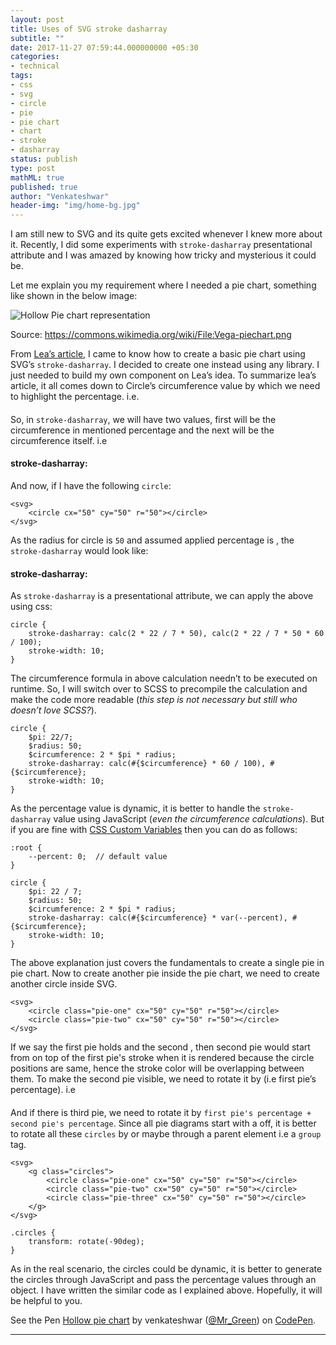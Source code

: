 ```yaml
---
layout: post
title: Uses of SVG stroke dasharray
subtitle: ""
date: 2017-11-27 07:59:44.000000000 +05:30
categories:
- technical
tags:
- css
- svg
- circle
- pie
- pie chart
- chart
- stroke
- dasharray
status: publish
type: post
mathML: true
published: true
author: "Venkateshwar"
header-img: "img/home-bg.jpg"
---
```



<p>I am still new to SVG and its quite gets excited whenever I knew more about it. Recently, I did some experiments with <code>stroke-dasharray</code> presentational attribute and I was amazed by knowing how tricky and mysterious it could be. </p>

<p>Let me explain you my requirement where I needed a pie chart, something like shown in the below image:</p>

<p><img src="https://upload.wikimedia.org/wikipedia/commons/3/3c/Vega-piechart.png" alt="Hollow Pie chart representation" title=""></p>

<p></p><figcaption>Source: <a href="https://commons.wikimedia.org/wiki/File:Vega-piechart.png">https://commons.wikimedia.org/wiki/File:Vega-piechart.png</a></figcaption><p></p>

<p>From <a href="https://www.smashingmagazine.com/2015/07/designing-simple-pie-charts-with-css/">Lea’s article</a>, I came to know how to create a basic pie chart using SVG’s <code>stroke-dasharray</code>. I decided to create one instead using any library.  I just needed to build my own component on Lea’s idea. To summarize lea’s article, it all comes down to Circle’s circumference value by which we need to highlight the percentage. i.e.</p>



<h4 id="circumference-formula-implies-2pi-r"><script type="math/tex" id="MathJax-Element-1">Circumference formula</script>  <script type="math/tex" id="MathJax-Element-2">\implies</script> <script type="math/tex" id="MathJax-Element-3">2\pi r</script></h4>



<h4 id="60-of-circumference-implies-2pi-r-frac60100"><script type="math/tex" id="MathJax-Element-4">60\%</script> <script type="math/tex" id="MathJax-Element-5">of</script> <script type="math/tex" id="MathJax-Element-6">Circumference</script>  <script type="math/tex" id="MathJax-Element-7">\implies</script>  <script type="math/tex" id="MathJax-Element-8">2\pi r</script> <script type="math/tex" id="MathJax-Element-9">*</script> <script type="math/tex" id="MathJax-Element-10">\frac{60}{100}</script></h4>

<p>So, in <code>stroke-dasharray</code>, we will have two values, first will be the circumference in mentioned percentage and the next will be the circumference itself. i.e</p>



<h4 id="stroke-dasharray-2pi-r-frac601002pi-r"><strong>stroke-dasharray:</strong>  <script type="math/tex" id="MathJax-Element-11">(2\pi r</script> <script type="math/tex" id="MathJax-Element-12">*</script> <script type="math/tex" id="MathJax-Element-13">\frac{60}{100}),</script><script type="math/tex" id="MathJax-Element-14">(2\pi r)</script></h4>

<p>And now, if I have the following <code>circle</code>:</p>

<pre><code>&lt;svg&gt;
    &lt;circle cx="50" cy="50" r="50"&gt;&lt;/circle&gt;
&lt;/svg&gt;
</code></pre>

<p>As the radius for circle is <code>50</code> and assumed applied percentage is <script type="math/tex" id="MathJax-Element-32">60\%</script>, the <code>stroke-dasharray</code> would look like:</p>



<h4 id="stroke-dasharray-2-pi-50-frac60100-2-pi-50"><strong>stroke-dasharray:</strong>   <script type="math/tex" id="MathJax-Element-15">(2 * \pi * 50</script> <script type="math/tex" id="MathJax-Element-16">*</script> <script type="math/tex" id="MathJax-Element-17">\frac{60}{100}),</script> <script type="math/tex" id="MathJax-Element-18">(2 * \pi * 50)</script></h4>

<p>As <code>stroke-dasharray</code> is a presentational attribute, we can apply the above using css:</p>

<pre><code>circle {
    stroke-dasharray: calc(2 * 22 / 7 * 50), calc(2 * 22 / 7 * 50 * 60 / 100);
    stroke-width: 10;
}
</code></pre>

<p>The circumference formula in above calculation needn’t to be executed on runtime. So, I will switch over to SCSS to precompile the calculation and make the code more readable (<em>this step is not necessary but still who doesn’t love SCSS?</em>). </p>

<pre><code>circle {
    $pi: 22/7;
    $radius: 50;
    $circumference: 2 * $pi * radius;
    stroke-dasharray: calc(#{$circumference} * 60 / 100), #{$circumference};
    stroke-width: 10;
}
</code></pre>

<p>As the percentage value is dynamic, it is better to handle the <code>stroke-dasharray</code> value using JavaScript (<em>even the circumference calculations</em>).  But if you are fine with <a href="https://developer.mozilla.org/en-US/docs/Web/CSS/Using_CSS_variables">CSS Custom Variables</a> then you can do as follows: </p>

<pre><code>:root {
    --percent: 0;  // default value
}

circle {
    $pi: 22 / 7;
    $radius: 50;
    $circumference: 2 * $pi * radius;
    stroke-dasharray: calc(#{$circumference} * var(--percent), #{$circumference};
    stroke-width: 10;
}
</code></pre>

<p>The above explanation just covers the fundamentals to create a single pie in pie chart. Now to create another pie inside the pie chart, we need to create another circle inside SVG.</p>

<pre><code>&lt;svg&gt;
    &lt;circle class="pie-one" cx="50" cy="50" r="50"&gt;&lt;/circle&gt;
    &lt;circle class="pie-two" cx="50" cy="50" r="50"&gt;&lt;/circle&gt;
&lt;/svg&gt;
</code></pre>

<p>If we say the first pie holds <script type="math/tex" id="MathJax-Element-19">60\%</script> and the second <script type="math/tex" id="MathJax-Element-20">20\%</script>, then second pie would start from on top of the first pie's stroke when it is rendered because the circle positions are same, hence the stroke color will be overlapping between them. To make the second pie visible, we need to rotate it by <script type="math/tex" id="MathJax-Element-21">60\%</script>  (i.e first pie’s percentage).  i.e</p>



<h4 id="60-implies-frac60100-360circ-implies-216circ"><script type="math/tex" id="MathJax-Element-22">60\%</script> <script type="math/tex" id="MathJax-Element-23">\implies</script> <script type="math/tex" id="MathJax-Element-24">\frac{60}{100}</script> <script type="math/tex" id="MathJax-Element-25">*</script> <script type="math/tex" id="MathJax-Element-26">360^\circ</script>  <script type="math/tex" id="MathJax-Element-27">\implies</script>  <script type="math/tex" id="MathJax-Element-28">216^\circ</script></h4>

<p>And if there is third pie, we need to rotate it by <code>first pie's percentage + second pie's percentage</code>. Since all pie diagrams start with a <script type="math/tex" id="MathJax-Element-29">90^\circ</script> off, it is better to rotate all these <code>circles</code> by <script type="math/tex" id="MathJax-Element-30">-90^\circ</script> or <script type="math/tex" id="2">270^\circ</script> maybe through a parent element i.e a <code>group</code> tag.</p>

<pre><code>&lt;svg&gt;
    &lt;g class="circles"&gt;
        &lt;circle class="pie-one" cx="50" cy="50" r="50"&gt;&lt;/circle&gt;
        &lt;circle class="pie-two" cx="50" cy="50" r="50"&gt;&lt;/circle&gt;
        &lt;circle class="pie-three" cx="50" cy="50" r="50"&gt;&lt;/circle&gt;
    &lt;/g&gt;
&lt;/svg&gt;

.circles {
    transform: rotate(-90deg);
}
</code></pre>

<p>As in the real scenario, the circles could be dynamic, it is better to generate the circles through JavaScript and pass the percentage values through an object. I have written the similar code as I explained above. Hopefully, it will be helpful to you.</p>

<p data-height="300" data-theme-id="1592" data-slug-hash="ZabqPM" data-default-tab="js,result" data-user="Mr_Green" data-embed-version="2" data-pen-title="Hollow pie chart" class="codepen">See the Pen <a href="https://codepen.io/Mr_Green/pen/ZabqPM/">Hollow pie chart</a> by venkateshwar (<a href="https://codepen.io/Mr_Green">@Mr_Green</a>) on <a href="https://codepen.io">CodePen</a>.</p>
<script async src="https://production-assets.codepen.io/assets/embed/ei.js"></script>



<hr>
